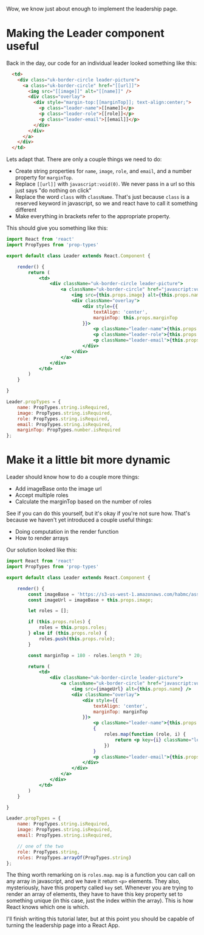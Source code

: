 
Wow, we know just about enough to implement the leadership page.

# Making the Leader component useful
Back in the day, our code for an individual leader looked something like this:
```html
  <td>
    <div class="uk-border-circle leader-picture">
      <a class="uk-border-circle" href="[[url]]">
        <img src="[[image]]" alt="[[name]]" />
        <div class="overlay">
          <div style="margin-top:[[marginTop]]; text-align:center;">
            <p class="leader-name">[[name]]</p>
            <p class="leader-role">[[role]]</p>
            <p class="leader-email">[[email]]</p>
          </div>
        </div>
      </a>
    </div>
  </td>
```

Lets adapt that. 
There are only a couple things we need to do:
- Create string properties for `name`, `image`, `role`, and `email`, and a number property for `marginTop`.
- Replace `[[url]]` with `javascript:void(0)`. We never pass in a url so this just says "do nothing on click"
- Replace the word `class` with `className`. That's just because `class` is a reserved keyword in javascript, so we and react have to call it something different
- Make everything in brackets refer to the appropriate property.

This should give you something like this:
```jsx harmony
import React from 'react'
import PropTypes from 'prop-types'

export default class Leader extends React.Component {

    render() {
        return (
            <td>
                <div className="uk-border-circle leader-picture">
                    <a className="uk-border-circle" href="javascript:void(0);">
                        <img src={this.props.image} alt={this.props.name} />
                        <div className="overlay">
                            <div style={{
                                textAlign: 'center',
                                marginTop: this.props.marginTop
                            }}>
                                <p className="leader-name">{this.props.name}</p>
                                <p className="leader-role">{this.props.role}</p>
                                <p className="leader-email">{this.props.email}</p>
                            </div>
                        </div>
                    </a>
                </div>
            </td>
        )
    }

}

Leader.propTypes = {
    name: PropTypes.string.isRequired,
    image: PropTypes.string.isRequired,
    role: PropTypes.string.isRequired,
    email: PropTypes.string.isRequired,
    marginTop: PropTypes.number.isRequired
};
```

# Make it a little bit more dynamic
Leader should know how to do a couple more things:
- Add imageBase onto the image url
- Accept multiple roles
- Calculate the marginTop based on the number of roles

See if you can do this yourself, but it's okay if you're not sure how.
That's because we haven't yet introduced a couple useful things:
- Doing computation in the render function
- How to render arrays

Our solution looked like this:
```jsx harmony
import React from 'react'
import PropTypes from 'prop-types'

export default class Leader extends React.Component {

    render() {
        const imageBase = 'https://s3-us-west-1.amazonaws.com/habmc/assets/leadership_pictures/';
        const imageUrl = imageBase + this.props.image;

        let roles = [];

        if (this.props.roles) {
            roles = this.props.roles;
        } else if (this.props.role) {
            roles.push(this.props.role);
        }

        const marginTop = 180 - roles.length * 20;

        return (
            <td>
                <div className="uk-border-circle leader-picture">
                    <a className="uk-border-circle" href="javascript:void(0);">
                        <img src={imageUrl} alt={this.props.name} />
                        <div className="overlay">
                            <div style={{
                                textAlign: 'center',
                                marginTop: marginTop
                            }}>
                                <p className="leader-name">{this.props.name}</p>
                                {
                                    roles.map(function (role, i) {
                                        return <p key={i} className="leader-role">{role}</p>
                                    })
                                }
                                <p className="leader-email">{this.props.email}</p>
                            </div>
                        </div>
                    </a>
                </div>
            </td>
        )
    }

}

Leader.propTypes = {
    name: PropTypes.string.isRequired,
    image: PropTypes.string.isRequired,
    email: PropTypes.string.isRequired,

    // one of the two
    role: PropTypes.string,
    roles: PropTypes.arrayOf(PropTypes.string)
};
```

The thing worth remarking on is `roles.map`.
`map` is a function you can call on any array in javascript, and we have it return `<p>` elements.
They also, mysteriously, have this property called `key` set.
Whenever you are trying to render an array of elements, they have to have this key property set to something unique (in this case, just the index within the array).
This is how React knows which one is which.

I'll finish writing this tutorial later, but at this point you should be capable of turning the leadership page into a React App. 
